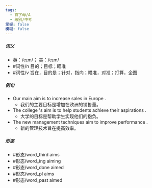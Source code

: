 ```yaml
---
tags:
  - 首字母/A
  - 级别/中考
掌握: false
模糊: false
---
```

##### 词义
- 英：/eɪm/； 美：/eɪm/
- #词性/n  目的；目标；瞄准
- #词性/v  旨在，目的是；针对，指向；瞄准，对准；打算，企图
##### 例句
- Our main aim is to increase sales in Europe .
	- 我们的主要目标是增加在欧洲的销售量。
- The college 's aim is to help students achieve their aspirations .
	- 大学的目标是帮助学生实现他们的抱负。
- The new management techniques aim to improve performance .
	- 新的管理技术旨在提高效率。
##### 形态
- #形态/word_third aims
- #形态/word_ing aiming
- #形态/word_done aimed
- #形态/word_pl aims
- #形态/word_past aimed

